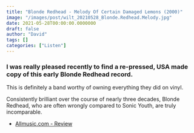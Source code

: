 ```yaml
---
title: "Blonde Redhead - Melody Of Certain Damaged Lemons (2000)"
image: "/images/post/wilt_20210528_Blonde.Redhead.Melody.jpg"
date: 2021-05-28T00:00:00.0000000
draft: false
author: "David"
tags: []
categories: ["Listen"]
---
```

### I was really pleased recently to find a re-pressed, USA made copy of this early Blonde Redhead record. 

 This is definitely a band worthy of owning everything they did on vinyl.

 Consistently brilliant over the course of nearly three decades, Blonde Redhead, who are often wrongly compared to Sonic Youth, are truly incomparable.

-  [Allmusic.com - Review](https://www.allmusic.com/album/melody-of-certain-damaged-lemons-mw0000050466)